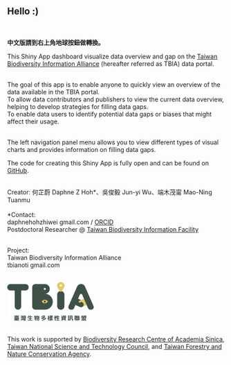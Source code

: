 ## Hello :)
<br>

**中文版請到右上角地球按鈕做轉換。**

This Shiny App dashboard visualize data overview and gap on the [Taiwan Biodiversity Information Alliance](https://tbiadata.tw) (hereafter referred as TBIA) data portal.<br>
<br>

The goal of this app is to enable anyone to quickly view an overview of the data available in the TBIA portal.<br>
<i class="fa-solid fa-magnifying-glass"></i> To allow data contributors and publishers to view the current data overview, helping to develop strategies for filling data gaps.<br>
<i class="fa-solid fa-magnifying-glass-chart"></i> To enable data users to identify potential data gaps or biases that might affect their usage.<br>
<br>

The left navigation panel menu allows you to view different types of visual charts and provides information on filling data gaps.
<br>

The code for creating this Shiny App is fully open and can be found on [GitHub](https://github.com/daphnehoh/BiodiversityDataGapTW).<br>
<br>

Creator: 何芷蔚 Daphne Z Hoh*、吳俊毅 Jun-yi Wu、端木茂甯 Mao-Ning Tuanmu<br>
<br>
*Contact:<br>
<i class="fa fa-envelope"></i> daphnehohzhiwei <i class="fa fa-at"></i> gmail.com / [ORCID](https://orcid.org/0000-0002-7810-1034) <br>
Postdoctoral Researcher @ [Taiwan Biodiversity Information Facility](https://portal.taibif.tw/)<br>
<br>

Project:<br> 
Taiwan Biodiversity Information Alliance<br>
<i class="fa fa-envelope"></i> tbianoti <i class="fa fa-at"></i> gmail.com<br>

<br>
<img src="TBIA_logo_green.png" width="200">
<br>
<br>

This work is supported by [Biodiversity Research Centre of Academia Sinica](https://www.biodiv.tw/), [Taiwan National Science and Technology Council](https://www.nstc.gov.tw/), and [Taiwan Forestry and Nature Conservation Agency](https://www.forest.gov.tw/).